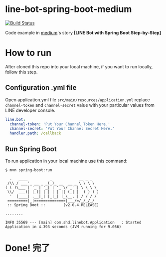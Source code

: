 # line-bot-spring-boot-medium

[![Build Status](https://travis-ci.org/iphayao/line-bot-spring-boot-medium.svg?branch=master)](https://travis-ci.org/iphayao/line-bot-spring-boot-medium)

Code example in [medium](https://medium.com/@phayao/%E0%B8%AA%E0%B8%A3%E0%B9%89%E0%B8%B2%E0%B8%87-line-bot-%E0%B8%94%E0%B9%89%E0%B8%A7%E0%B8%A2-spring-boot-step-by-step-607d501cb3a6)'s story **[LINE Bot with Spring Boot Step-by-Step]**


# How to run
After cloned this repo into your local machine, if you want to run locally, follow this step.

## Configuration .yml file
Open application.yml file `src/main/resources/application.yml` replace `channel-token` and `channel-secret` value with your particular values from LINE developer console.

```yml:application.yml
line.bot:
  channel-token: 'Put Your Channel Token Here.'
  channel-secret: 'Put Your Channel Secret Here.'
  handler.path: /callback
```

## Run Spring Boot
To run application in your local machine use this command:

```
$ mvn spring-boot:run

  .   ____          _            __ _ _
 /\\ / ___'_ __ _ _(_)_ __  __ _ \ \ \ \
( ( )\___ | '_ | '_| | '_ \/ _` | \ \ \ \
 \\/  ___)| |_)| | | | | || (_| |  ) ) ) )
  '  |____| .__|_| |_|_| |_\__, | / / / /
 =========|_|==============|___/=/_/_/_/
 :: Spring Boot ::        (v2.0.4.RELEASE)

........

INFO 35569 --- [main] com.shd.linebot.Application   : Started Application in 4.393 seconds (JVM running for 9.056)
```

# Done! 完了
